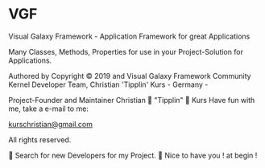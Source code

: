 # VGF
Visual Galaxy Framework -
Application Framework for great Applications

Many Classes, Methods, Properties for use in your Project-Solution for Applications.

Authored by Copyright © 2019 and  Visual Galaxy Framework Community Kernel Developer Team,
Christian 'Tipplin' Kurs - Germany - 

Project-Founder and Maintainer Christian 🧑 "Tipplin" 🧑 Kurs
Have fun with me, take a e-mail to me:

kurschristian@gmail.com

All rights reserved.

🧑 Search for new Developers for my Project.
🧑 Nice to have you ! at begin !
 
 
 
 
 
 
 
 
 
